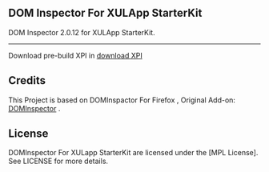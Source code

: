 DOM Inspector For XULApp StarterKit
-----------------------------
DOM Inspector 2.0.12 for XULApp StarterKit.


-----------------------------
Download pre-build XPI in [download XPI](https://github.com/racklin/xulapp-starterkit-addon-dominspector/raw/master/downloads/xulapp-starterkit-addon-dominspector-2.0.12.xpi)


Credits
-----------------------------
This Project is based on DOMInspactor For Firefox , Original Add-on: [DOMInspector](https://addons.mozilla.org/en-us/firefox/addon/dom-inspector-6622/) .


License
-----------------------------
DOMInspector For XULapp StarterKit are licensed under the [MPL License].
See LICENSE for more details.
